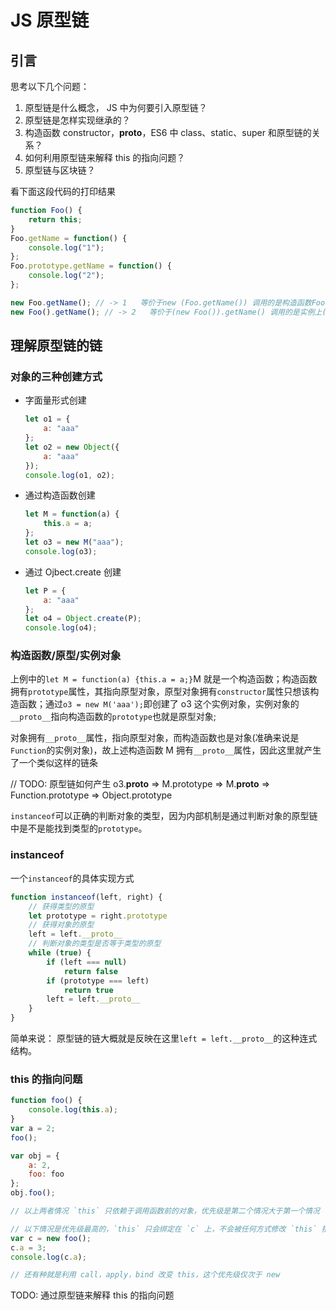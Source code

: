 # JS 原型链

## 引言

思考以下几个问题：

1. 原型链是什么概念， JS 中为何要引入原型链？
2. 原型链是怎样实现继承的？
3. 构造函数 constructor，**proto**，ES6 中 class、static、super 和原型链的关系？
4. 如何利用原型链来解释 this 的指向问题？
5. 原型链与区块链？

看下面这段代码的打印结果

```js
function Foo() {
    return this;
}
Foo.getName = function() {
    console.log("1");
};
Foo.prototype.getName = function() {
    console.log("2");
};

new Foo.getName(); // -> 1   等价于new (Foo.getName()) 调用的是构造函数Foo本身的getName方法
new Foo().getName(); // -> 2   等价于(new Foo()).getName() 调用的是实例上(原型上)的getName方法
```

## 理解原型链的链

### 对象的三种创建方式

-   字面量形式创建

    ```js
    let o1 = {
        a: "aaa"
    };
    let o2 = new Object({
        a: "aaa"
    });
    console.log(o1, o2);
    ```

-   通过构造函数创建

    ```js
    let M = function(a) {
        this.a = a;
    };
    let o3 = new M("aaa");
    console.log(o3);
    ```

-   通过 Ojbect.create 创建

    ```js
    let P = {
        a: "aaa"
    };
    let o4 = Object.create(P);
    console.log(o4);
    ```

### 构造函数/原型/实例对象

上例中的`let M = function(a) {this.a = a;}`M 就是一个构造函数；构造函数拥有`prototype`属性，其指向原型对象，原型对象拥有`constructor`属性只想该构造函数；通过`o3 = new M('aaa');`即创建了 o3 这个实例对象，实例对象的`__proto__`指向构造函数的`prototype`也就是原型对象;

对象拥有`__proto__`属性，指向原型对象，而构造函数也是对象(准确来说是`Function`的实例对象)，故上述构造函数 M 拥有`__proto__`属性，因此这里就产生了一个类似这样的链条

// TODO: 原型链如何产生
o3.**proto** => M.prototype =>
M.**proto** => Function.prototype => Object.prototype

`instanceof`可以正确的判断对象的类型，因为内部机制是通过判断对象的原型链中是不是能找到类型的`prototype`。

### instanceof

一个`instanceof`的具体实现方式

```js
function instanceof(left, right) {
    // 获得类型的原型
    let prototype = right.prototype
    // 获得对象的原型
    left = left.__proto__
    // 判断对象的类型是否等于类型的原型
    while (true) {
    	if (left === null)
    		return false
    	if (prototype === left)
    		return true
    	left = left.__proto__
    }
}
```

简单来说： 原型链的链大概就是反映在这里`left = left.__proto__`的这种连式结构。

### this 的指向问题

```js
function foo() {
    console.log(this.a);
}
var a = 2;
foo();

var obj = {
    a: 2,
    foo: foo
};
obj.foo();

// 以上两者情况 `this` 只依赖于调用函数前的对象，优先级是第二个情况大于第一个情况

// 以下情况是优先级最高的，`this` 只会绑定在 `c` 上，不会被任何方式修改 `this` 指向
var c = new foo();
c.a = 3;
console.log(c.a);

// 还有种就是利用 call，apply，bind 改变 this，这个优先级仅次于 new
```

TODO: 通过原型链来解释 this 的指向问题
